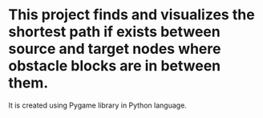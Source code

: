 # This project finds and visualizes the shortest path if exists between source and target nodes where obstacle blocks are in between them.
It is created using Pygame library in Python language.
